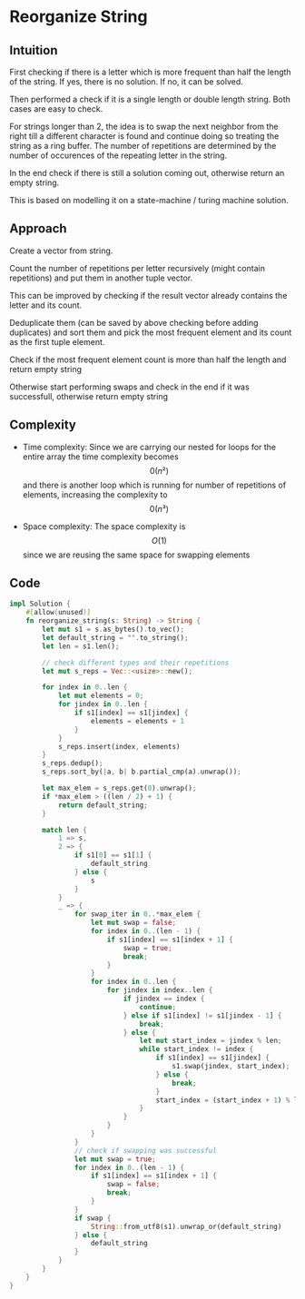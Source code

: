 # Reorganize String

## Intuition

First checking if there is a letter which is more frequent than half the length of the string. If yes, there is no solution. If no, it can be solved.

Then performed a check if it is a single length or double length string. Both cases are easy to check.

For strings longer than 2, the idea is to swap the next neighbor from the right  till a different character is found and continue doing so treating the string as a ring buffer. The number of repetitions are determined by the number of occurences of the repeating letter in the string.

In the end check if there is still a solution coming out, otherwise return an empty string.

This is based on modelling it on a state-machine / turing machine solution.

## Approach

Create a vector from string.

Count the number of repetitions per letter recursively (might contain repetitions) and put them in another tuple vector.

This can be improved by checking if the result vector already contains the letter and its count.

Deduplicate them (can be saved by above checking before adding duplicates) and sort them and pick the most frequent element and its count as the first tuple element.

Check if the most frequent element count is more than half the length and return empty string

Otherwise start performing swaps and check in the end if it was successfull, otherwise return empty string

## Complexity

- Time complexity:
Since we are carrying our nested for loops for the entire array the time complexity becomes $$0(n²)$$ and there is another loop which is running for number of repetitions of elements, increasing the complexity to $$0(n³)$$

- Space complexity:
The space complexity is $$O(1)$$ since we are reusing the same space for swapping elements

## Code

```Rust
impl Solution {
    #[allow(unused)]
    fn reorganize_string(s: String) -> String {
        let mut s1 = s.as_bytes().to_vec();
        let default_string = "".to_string();
        let len = s1.len();

        // check different types and their repetitions
        let mut s_reps = Vec::<usize>::new();

        for index in 0..len {
            let mut elements = 0;
            for jindex in 0..len {
                if s1[index] == s1[jindex] {
                    elements = elements + 1
                }
            }
            s_reps.insert(index, elements)
        }
        s_reps.dedup();
        s_reps.sort_by(|a, b| b.partial_cmp(a).unwrap());

        let max_elem = s_reps.get(0).unwrap();
        if *max_elem > ((len / 2) + 1) {
            return default_string;
        }

        match len {
            1 => s,
            2 => {
                if s1[0] == s1[1] {
                    default_string
                } else {
                    s
                }
            }
            _ => {
                for swap_iter in 0..*max_elem {
                    let mut swap = false;
                    for index in 0..(len - 1) {
                        if s1[index] == s1[index + 1] {
                            swap = true;
                            break;
                        }
                    }
                    for index in 0..len {
                        for jindex in index..len {
                            if jindex == index {
                                continue;
                            } else if s1[index] != s1[jindex - 1] {
                                break;
                            } else {
                                let mut start_index = jindex % len;
                                while start_index != index {
                                    if s1[index] == s1[jindex] {
                                        s1.swap(jindex, start_index);
                                    } else {
                                        break;
                                    }
                                    start_index = (start_index + 1) % len;
                                }
                            }
                        }
                    }
                }
                // check if swapping was successful
                let mut swap = true;
                for index in 0..(len - 1) {
                    if s1[index] == s1[index + 1] {
                        swap = false;
                        break;
                    }
                }
                if swap {
                    String::from_utf8(s1).unwrap_or(default_string)
                } else {
                    default_string
                }
            }
        }
    }
}
```
